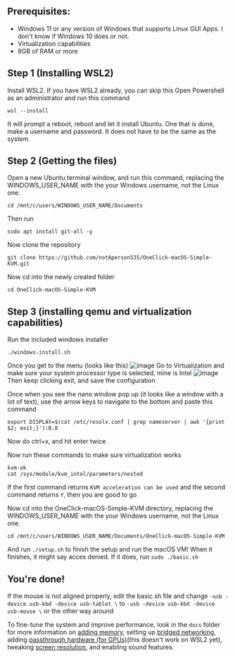 ## Prerequisites:
- Windows 11 or any version of Windows that supports Linux GUI Apps. I don't know if Windows 10 does or not.
- Virtualization capabilities
- 8GB of RAM or more

## Step 1 (Installing WSL2)
Install WSL2. If you have WSL2 already, you can skip this
Open Powershell as an administrator and run this command
```
wsl --install
```
It will prompt a reboot, reboot and let it install Ubuntu. One that is done, make a username and password. It does not have to be the same as the system.

## Step 2 (Getting the files)
Open a new Ubuntu terminal window, and run this command, replacing the WINDOWS_USER_NAME with the your Windows username, not the Linux one.
```
cd /mnt/c/users/WINDOWS_USER_NAME/Documents
```
Then run
```
sudo apt install git-all -y
```
Now clone the repository
```
git clone https://github.com/notAperson535/OneClick-macOS-Simple-KVM.git
```
Now cd into the newly created folder
```
cd OneClick-macOS-Simple-KVM
```

## Step 3 (installing qemu and virtualization capabilities)
Run the included windows installer
```
./windows-install.sh
```
Once you get to the menu (looks like this)
![image](https://user-images.githubusercontent.com/95918679/152704969-29fccfab-de68-4977-b2c7-4fb5b4b5c3cb.png)
Go to Virtualization and make sure your system processor type is selected, mine is Intel
![image](https://user-images.githubusercontent.com/95918679/152704984-213b067b-1a8e-45cf-ad23-330391c31583.png)
Then keep clicking exit, and save the configuration

Once when you see the nano window pop up (it looks like a window with a lot of text), use the arrow keys to navigate to the bottom and paste this command
```
export DISPLAY=$(cat /etc/resolv.conf | grep nameserver | awk '{print $2; exit;}'):0.0
```
Now do ctrl+x, and hit enter twice

Now run these commands to make sure virtualization works
```
kvm-ok
cat /sys/module/kvm_intel/parameters/nested
```
If the first command returns `KVM acceleration can be used` and the second command returns `Y`, then you are good to go

Now cd into the OneClick-macOS-Simple-KVM directory, replacing the WINDOWS_USER_NAME with the your Windows username, not the Linux one.
```
cd /mnt/c/users/WINDOWS_USER_NAME/Documents/OneClick-macOS-Simple-KVM
```
And run `./setup.sh` to finish the setup and run the macOS VM! When it finishes, it might say acces denied. If it does, run `sudo ./basic.sh`

## You're done!

If the mouse is not aligned properly, edit the basic.sh file and change `-usb -device usb-kbd -device usb-tablet \` to `-usb -device usb-kbd -device usb-mouse \` or the other way around

To fine-tune the system and improve performance, look in the `docs` folder for more information on [adding memory](docs/guide-performance.md), setting up [bridged networking](docs/guide-networking.md), adding [passthrough hardware (for GPUs)](docs/guide-passthrough.md)(this doesn't work on WSL2 yet), tweaking [screen resolution](docs/guide-screen-resolution.md), and enabling sound features.
